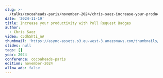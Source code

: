 ```yaml
---
slug: >-
  /talks/cocoaheads-paris/november-2024/chris-saez-increase-your-productivity-with-pull-request-badges
date: '2024-11-19'
title: Increase your productivity with Pull Request Badges
author:
  - Chris Saez
video: c5dhShti_nA
thumbnail: 'https://async-assets.s3.eu-west-3.amazonaws.com/thumbnails/c5dhShti_nA.jpg'
slides: null
tags: []
year: 2024
conference: cocoaheads-paris
edition: november-2024
allow_ads: false
---
```

